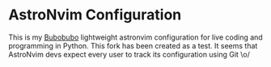 # AstroNvim Configuration

This is my [Bubobubo](https://github.com/Bubobubobubobubo) lightweight astronvim configuration for live coding and programming in Python. This fork has been created as a test. It seems that AstroNvim devs expect every user to track its configuration using Git \o/
